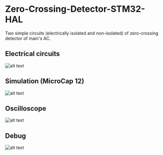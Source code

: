# Zero-Crossing-Detector-STM32-HAL
Two simple circuits (electrically isolated and non-isolated) of zero-crossing detector of main's AC.
 ## Electrical circuits
 ![alt text](https://cxemka.com/upload/art/zero%20cross/git/cx1.png)
 ## Simulation (MicroCap 12)
 ![alt text](https://cxemka.com/upload/art/zero%20cross/git/big.png)
 ## Oscilloscope
   ![alt text](https://cxemka.com/upload/art/zero%20cross/git/oscl.jpg)
 ## Debug
  ![alt text](https://cxemka.com/upload/art/zero%20cross/git/test.png)
